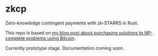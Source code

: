 # zkcp

Zero-knowledge contingent payments with zk-STARKS in Rust.

This repo is based on [my blog post about purchasing solutions to NP-complete problems using Bitcoin](https://conduition.io/bitcoin/zkpreimage/).

Currently prototype stage. Documentation coming soon.

